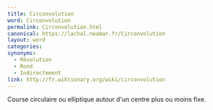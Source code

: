 ```yaml
---
title: Circonvolution
word: Circonvolution
permalink: Circonvolution.html
canonical: https://lachal.neamar.fr/Circonvolution
layout: word
categories:
synonyms:
  - Révolution
  - Rond
  - Indirectement
link: http://fr.wiktionary.org/wiki/circonvolution
---
```


Course circulaire ou elliptique autour d'un centre plus ou moins fixe.

